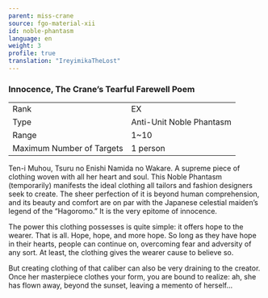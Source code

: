 ```yaml
---
parent: miss-crane
source: fgo-material-xii
id: noble-phantasm
language: en
weight: 3
profile: true
translation: "IreyimikaTheLost"
---
```


### Innocence, The Crane’s Tearful Farewell Poem

<table>
  <tr><td>Rank</td><td>EX</td></tr>
  <tr><td>Type</td><td>Anti-Unit Noble Phantasm</td></tr>
  <tr><td>Range</td><td>1~10</td></tr>
  <tr><td>Maximum Number of Targets</td><td>1 person</td></tr>
</table>

Ten-i Muhou, Tsuru no Enishi Namida no Wakare.
A supreme piece of clothing woven with all her heart and soul. This Noble Phantasm (temporarily) manifests the ideal clothing all tailors and fashion designers seek to create. The sheer perfection of it is beyond human comprehension, and its beauty and comfort are on par with the Japanese celestial maiden’s legend of the “Hagoromo.” It is the very epitome of innocence.

The power this clothing possesses is quite simple: it offers hope to the wearer. That is all. Hope, hope, and more hope. So long as they have hope in their hearts, people can continue on, overcoming fear and adversity of any sort. At least, the clothing gives the wearer cause to believe so.

But creating clothing of that caliber can also be very draining to the creator. Once her masterpiece clothes your form, you are bound to realize: ah, she has flown away, beyond the sunset, leaving a memento of herself…
